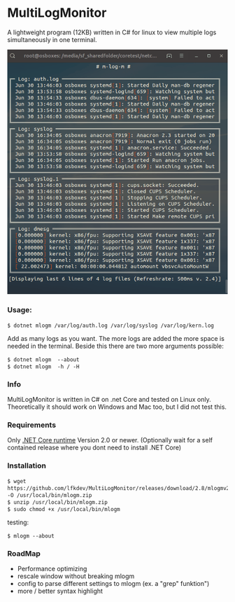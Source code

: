 # MultiLogMonitor
A lightweight program (12KB) written in C# for linux to view multiple logs simultaneously in one terminal.

<p align="center">
  <img src="https://raw.githubusercontent.com/lfkdev/MultiLogMonitor/master/mlogmpreview.gif">
</p>

### Usage:
```
$ dotnet mlogm /var/log/auth.log /var/log/syslog /var/log/kern.log
```
Add as many logs as you want. The more logs are added the more space is needed in the terminal.
Beside this there are two more arguments possible:
```
$ dotnet mlogm  --about
$ dotnet mlogm  -h / -H
```

### Info
MultiLogMonitor is written in C# on .net Core and tested on Linux only. Theoretically it should work on Windows and Mac too, but I did not test this.

### Requirements
Only [.NET Core runtime](https://dotnet.microsoft.com/download/linux-package-manager/ubuntu16-04/runtime-2.2.0) Version 2.0 or newer.
(Optionally wait for a self contained release where you dont need to install .NET Core)

### Installation
```
$ wget https://github.com/lfkdev/MultiLogMonitor/releases/download/2.8/mlogmv28linux.zip -O /usr/local/bin/mlogm.zip
$ unzip /usr/local/bin/mlogm.zip
$ sudo chmod +x /usr/local/bin/mlogm
```
testing:
```
$ mlogm --about
```

### RoadMap
- Performance optimizing
- rescale window without breaking mlogm
- config to parse different settings to mlogm (ex. a "grep" funktion")
- more / better syntax highlight
